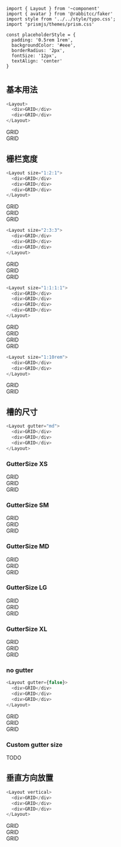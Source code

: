 ```code
import { Layout } from '~component'
import { avatar } from '@rabbitcc/faker'
import style from '../../style/typo.css';
import 'prismjs/themes/prism.css'

const placeholderStyle = {
  padding: '0.5rem 1rem',
  backgroundColor: '#eee',
  borderRadius: '2px',
  fontSize: '12px',
  textAlign: 'center'
}
```

# <Layout />

## 基本用法

```js
<Layout>
  <div>GRID</div>
  <div>GRID</div>
</Layout>
```

<Layout>
  <div style={placeholderStyle}>GRID</div>
  <div style={placeholderStyle}>GRID</div>
</Layout>


## 栅栏宽度

```js
<Layout size="1:2:1">
  <div>GRID</div>
  <div>GRID</div>
  <div>GRID</div>
</Layout>
```

<Layout size="1:2:1">
  <div style={placeholderStyle}>GRID</div>
  <div style={placeholderStyle}>GRID</div>
  <div style={placeholderStyle}>GRID</div>
</Layout>

```js
<Layout size="2:3:3">
  <div>GRID</div>
  <div>GRID</div>
  <div>GRID</div>
</Layout>
```

<Layout size="2:3:3">
  <div style={placeholderStyle}>GRID</div>
  <div style={placeholderStyle}>GRID</div>
  <div style={placeholderStyle}>GRID</div>
</Layout>

```js
<Layout size="1:1:1:1">
  <div>GRID</div>
  <div>GRID</div>
  <div>GRID</div>
  <div>GRID</div>
</Layout>
```

<Layout size="1:1:1:1">
  <div style={placeholderStyle}>GRID</div>
  <div style={placeholderStyle}>GRID</div>
  <div style={placeholderStyle}>GRID</div>
  <div style={placeholderStyle}>GRID</div>
</Layout>


```js
<Layout size="1:10rem">
  <div>GRID</div>
  <div>GRID</div>
</Layout>
```

<Layout size="1:10rem">
  <div style={placeholderStyle}>GRID</div>
  <div style={placeholderStyle}>GRID</div>
</Layout>


## 槽的尺寸

```js
<Layout gutter="md">
  <div>GRID</div>
  <div>GRID</div>
  <div>GRID</div>
</Layout>
```

### GutterSize XS

<Layout gutter="xs">
  <div style={placeholderStyle}>GRID</div>
  <div style={placeholderStyle}>GRID</div>
  <div style={placeholderStyle}>GRID</div>
</Layout>

### GutterSize SM

<Layout gutter="sm">
  <div style={placeholderStyle}>GRID</div>
  <div style={placeholderStyle}>GRID</div>
  <div style={placeholderStyle}>GRID</div>
</Layout>

### GutterSize MD

<Layout gutter="md">
  <div style={placeholderStyle}>GRID</div>
  <div style={placeholderStyle}>GRID</div>
  <div style={placeholderStyle}>GRID</div>
</Layout>

### GutterSize LG

<Layout gutter="lg">
  <div style={placeholderStyle}>GRID</div>
  <div style={placeholderStyle}>GRID</div>
  <div style={placeholderStyle}>GRID</div>
</Layout>

### GutterSize XL

<Layout gutter="xl">
  <div style={placeholderStyle}>GRID</div>
  <div style={placeholderStyle}>GRID</div>
  <div style={placeholderStyle}>GRID</div>
</Layout>

### no gutter

```js
<Layout gutter={false}>
  <div>GRID</div>
  <div>GRID</div>
  <div>GRID</div>
</Layout>
```

<Layout gutter={false}>
  <div style={placeholderStyle}>GRID</div>
  <div style={placeholderStyle}>GRID</div>
  <div style={placeholderStyle}>GRID</div>
</Layout>

### Custom gutter size

TODO


## 垂直方向放置

```js
<Layout vertical>
  <div>GRID</div>
  <div>GRID</div>
  <div>GRID</div>
</Layout>
```

<Layout vertical>
  <div style={placeholderStyle}>GRID</div>
  <div style={placeholderStyle}>GRID</div>
  <div style={placeholderStyle}>GRID</div>
</Layout>

